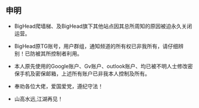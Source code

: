 

## 申明
- BigHead爬墙梯、及BigHead旗下其他站点因其总所周知的原因被迫永久关闭运营。
- BigHead原TG账号，用户群组，通知频道的所有权已非我所有，请仔细辨别！已防被其所控制者利用。
- 本人原先使用的Google账户、Gv账户、outlook账户、均已被不明人士修改密保手机及密保邮箱，上述所有账户已非我本人控制及所有。
- 奉劝各位大佬，爱国爱党，遵纪守法！

- 山高水远,江湖再见！


